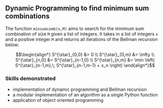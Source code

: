 ## Dynamic Programming to find minimum sum combinations


The function `minsumcomb(x,M)` aims to search for the minimum sum combination of size `M` given a list of integers.
It takes in a list of integers `x` and a positive integer `M` and returns all iterations of the Bellman recursion below:

```math
\begin{align*}
S^{\star}_{0,0} &= 0 \\
S^{\star}_{0,m} &= \infty \\
S^{\star}_{n,0} &= S^{\star}_{n-1,0} \\
S^{\star}_{n,m} &= \min \left( S^{\star}_{n-1,m},\; S^{\star}_{n-1,m-1} + x_n \right)
\end{align*}
```

### Skills demonstrated
- implementation of dynamic programming and Bellman recursion
- a modular implementation of an algorithm as a single Python function
- application of object oriented programming

